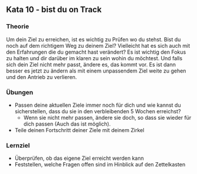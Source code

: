 ## Kata 10 - bist du on Track


### Theorie

Um dein Ziel zu erreichen, ist es wichtig zu Prüfen wo du stehst. Bist du noch auf dem richtigem Weg zu deinem Ziel? Vielleicht hat es sich auch mit den Erfahrungen die du gemacht hast verändert? Es ist wichtig den Fokus zu halten und dir darüber im klaren zu sein wohin du möchtest. Und falls sich dein Ziel nicht mehr passt, ändere es, das kommt vor. Es ist dann besser es jetzt zu ändern als mit einem unpassendem Ziel weite zu gehen und den Antrieb zu verlieren.


### Übungen
- Passen deine aktuellen Ziele immer noch für dich und wie kannst du sicherstellen, dass du sie in den verbleibenden 5 Wochen erreichst?
	- Wenn sie nicht mehr passen, ändere sie doch, so dass sie wieder für dich passen (Auch das ist möglich).
- Teile deinen Fortschritt deiner Ziele mit deinem Zirkel


### Lernziel
- Überprüfen, ob das eigene Ziel erreicht werden kann
- Feststellen, welche Fragen offen sind im Hinblick auf den Zettelkasten
<script src="https://giscus.app/client.js"
        data-repo="cogneon/lernos-zettelkasten"
        data-repo-id="R_kgDOI5YY1w"
        data-category="Announcements"
        data-category-id="DIC_kwDOI5YY184CUTx3"
        data-mapping="pathname"
        data-strict="0"
        data-reactions-enabled="1"
        data-emit-metadata="0"
        data-input-position="bottom"
        data-theme="light"
        data-lang="de"
        crossorigin="anonymous"
        async>
</script>
